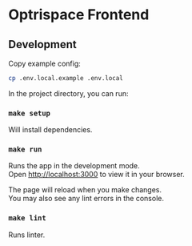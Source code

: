 # Optrispace Frontend

## Development

Copy example config:

```sh
cp .env.local.example .env.local
```

In the project directory, you can run:

### `make setup`

Will install dependencies.

### `make run`

Runs the app in the development mode.\
Open [http://localhost:3000](http://localhost:3000) to view it in your browser.

The page will reload when you make changes.\
You may also see any lint errors in the console.

### `make lint`

Runs linter.
